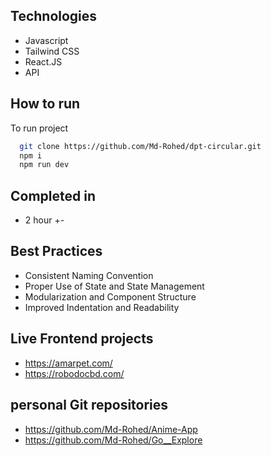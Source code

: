 ## Technologies

- Javascript
- Tailwind CSS
- React.JS
- API

## How to run

To run project

```bash
  git clone https://github.com/Md-Rohed/dpt-circular.git
  npm i
  npm run dev
```

## Completed in

- 2 hour +-

## Best Practices

- Consistent Naming Convention
- Proper Use of State and State Management
- Modularization and Component Structure
- Improved Indentation and Readability

## Live Frontend projects

- https://amarpet.com/
- https://robodocbd.com/

## personal Git repositories
- https://github.com/Md-Rohed/Anime-App
- https://github.com/Md-Rohed/Go__Explore

